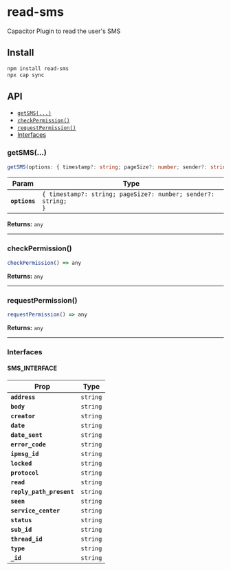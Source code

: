 # read-sms

Capacitor Plugin to read the user's SMS

## Install

```bash
npm install read-sms
npx cap sync
```

## API

<docgen-index>

* [`getSMS(...)`](#getsms)
* [`checkPermission()`](#checkpermission)
* [`requestPermission()`](#requestpermission)
* [Interfaces](#interfaces)

</docgen-index>

<docgen-api>
<!--Update the source file JSDoc comments and rerun docgen to update the docs below-->

### getSMS(...)

```typescript
getSMS(options: { timestamp?: string; pageSize?: number; sender?: string; }) => any
```

| Param         | Type                                                                     |
| ------------- | ------------------------------------------------------------------------ |
| **`options`** | <code>{ timestamp?: string; pageSize?: number; sender?: string; }</code> |

**Returns:** <code>any</code>

--------------------


### checkPermission()

```typescript
checkPermission() => any
```

**Returns:** <code>any</code>

--------------------


### requestPermission()

```typescript
requestPermission() => any
```

**Returns:** <code>any</code>

--------------------


### Interfaces


#### SMS_INTERFACE

| Prop                     | Type                |
| ------------------------ | ------------------- |
| **`address`**            | <code>string</code> |
| **`body`**               | <code>string</code> |
| **`creator`**            | <code>string</code> |
| **`date`**               | <code>string</code> |
| **`date_sent`**          | <code>string</code> |
| **`error_code`**         | <code>string</code> |
| **`ipmsg_id`**           | <code>string</code> |
| **`locked`**             | <code>string</code> |
| **`protocol`**           | <code>string</code> |
| **`read`**               | <code>string</code> |
| **`reply_path_present`** | <code>string</code> |
| **`seen`**               | <code>string</code> |
| **`service_center`**     | <code>string</code> |
| **`status`**             | <code>string</code> |
| **`sub_id`**             | <code>string</code> |
| **`thread_id`**          | <code>string</code> |
| **`type`**               | <code>string</code> |
| **`_id`**                | <code>string</code> |

</docgen-api>
